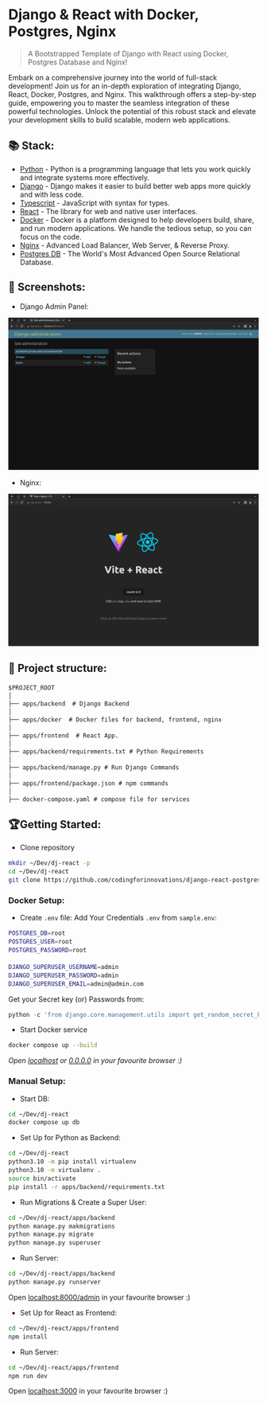 # Django & React with Docker, Postgres, Nginx

>A Bootstrapped Template of Django with React using Docker, Postgres Database and Nginx!

Embark on a comprehensive journey into the world of full-stack development! Join us for an in-depth exploration of integrating Django, React, Docker, Postgres, and Nginx. This walkthrough offers a step-by-step guide, empowering you to master the seamless integration of these powerful technologies. Unlock the potential of this robust stack and elevate your development skills to build scalable, modern web applications.

## 📚 Stack:

- [Python](https://www.python.org/) - Python is a programming language that lets you work quickly and integrate systems more effectively.
- [Django](https://www.djangoproject.com/) - Django makes it easier to build better web apps more quickly and with less code.
- [Typescript](https://www.typescriptlang.org/) - JavaScript with syntax for types.
- [React](https://react.dev/) - The library for web and native user interfaces.
-  [Docker](https://www.docker.com/)  - Docker is a platform designed to help developers build, share, and run modern applications. We handle the tedious setup, so you can focus on the code.
- [Nginx](https://www.nginx.com/) - Advanced Load Balancer, Web Server, & Reverse Proxy.
-   [Postgres DB](https://www.postgresql.org/)  - The World's Most Advanced Open Source Relational Database.

## 📸 Screenshots:
- Django Admin Panel:
<img src=".github/static/django.png" alt="Django Admin Panel"/> 

- Nginx:
<img src=".github/static/react.png" alt="Django Admin Panel"/> 


## 📁 Project structure:

```
$PROJECT_ROOT
│  
├── apps/backend  # Django Backend
│  
├── apps/docker  # Docker files for backend, frontend, nginx
│  
├── apps/frontend  # React App.
│   
├── apps/backend/requirements.txt # Python Requirements
│
├── apps/backend/manage.py # Run Django Commands
│
├── apps/frontend/package.json # npm commands
│
├── docker-compose.yaml # compose file for services
```


##  🏆Getting Started: 

- Clone repository 

```bash
mkdir ~/Dev/dj-react -p
cd ~/Dev/dj-react
git clone https://github.com/codingforinnovations/django-react-postgres .
```  
### Docker Setup:

- Create  `.env`  file:
Add Your Credentials  `.env`  from  `sample.env`:

```bash
POSTGRES_DB=root
POSTGRES_USER=root
POSTGRES_PASSWORD=root

DJANGO_SUPERUSER_USERNAME=admin
DJANGO_SUPERUSER_PASSWORD=admin
DJANGO_SUPERUSER_EMAIL=admin@admin.com
```
Get your Secret key (or) Passwords  from:
```python
python -c 'from django.core.management.utils import get_random_secret_key; print(get_random_secret_key())'
```

- Start Docker service
```bash
docker compose up --build
```
_Open [localhost](http://localhost) or  [0.0.0.0](http://0.0.0.0) in your favourite browser :)_

### Manual Setup:

- Start DB:
```bash
cd ~/Dev/dj-react
docker compose up db
```

- Set Up for Python as Backend:

```bash
cd ~/Dev/dj-react
python3.10 -m pip install virtualenv
python3.10 -m virtualenv . 
source bin/activate
pip install -r apps/backend/requirements.txt
```

- Run Migrations & Create a Super User:

```bash
cd ~/Dev/dj-react/apps/backend
python manage.py makmigrations
python manage.py migrate
python manage.py superuser
```

- Run Server:

```bash
cd ~/Dev/dj-react/apps/backend
python manage.py runserver
```

Open [localhost:8000/admin](http://localhost:8000/admin) in your favourite browser :)

- Set Up for React as Frontend:

```bash
cd ~/Dev/dj-react/apps/frontend
npm install
```

- Run Server:

```bash
cd ~/Dev/dj-react/apps/frontend
npm run dev
```

Open [localhost:3000](http://localhost:3000) in your favourite browser :)

<br />
